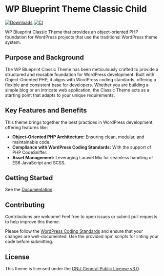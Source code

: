 # WP Blueprint Theme Classic Child

[![Downloads](https://img.shields.io/packagist/dt/wp-blueprint/theme-classic-child)](https://packagist.org/packages/wp-blueprint/theme-classic-child) [![CI](https://github.com/WP-Blueprint/wp-blueprint-theme-classic-child/actions/workflows/lint.yml/badge.svg)](https://github.com/WP-Blueprint/wp-blueprint-theme-classic-child/actions/workflows/lint.yml)

WP Blueprint Classic Theme that provides an object-oriented PHP foundation for WordPress projects that use the traditional WordPress theme system.

## Purpose and Background

The WP Blueprint Classic Theme has been meticulously crafted to provide a structured and reusable foundation for WordPress development. Built with Object-Oriented PHP, it aligns with WordPress coding standards, offering a flexible and consistent base for developers. Whether you are building a simple blog or an intricate web application, the Classic Theme acts as a starting point that adapts to your unique requirements.

## Key Features and Benefits

This theme brings together the best practices in WordPress development, offering features like:

- **Object-Oriented PHP Architecture:** Ensuring clean, modular, and maintainable code.
- **Compliance with WordPress Coding Standards:** With the support of PHP CodeSniffer.
- **Asset Management:** Leveraging Laravel Mix for seamless handling of ES6 JavaScript and SCSS.

## Getting Started

See the [Documentation](https://wp-blueprint.dev/documentation/themes/classic/).

## Contributing

Contributions are welcome! Feel free to open issues or submit pull requests to help improve this theme.

Please follow the [WordPress Coding Standards](https://developer.wordpress.org/coding-standards/wordpress-coding-standards/) and ensure that your changes are well-documented. Use the provided npm scripts for linting your code before submitting.

## License

This theme is licensed under the [GNU General Public License v3.0](https://www.gnu.org/licenses/gpl-3.0).
